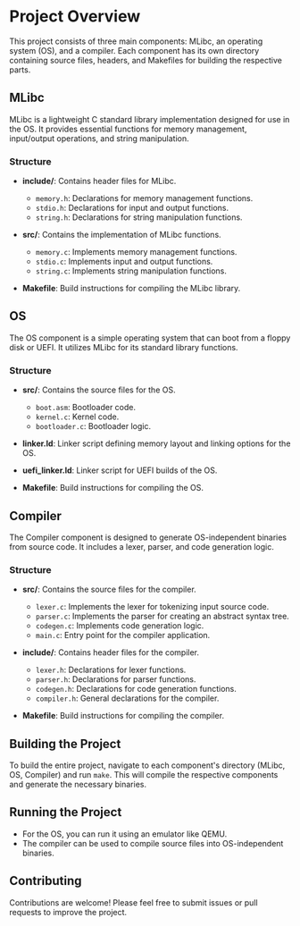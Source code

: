 # Project Overview

This project consists of three main components: MLibc, an operating system (OS), and a compiler. Each component has its own directory containing source files, headers, and Makefiles for building the respective parts.

## MLibc

MLibc is a lightweight C standard library implementation designed for use in the OS. It provides essential functions for memory management, input/output operations, and string manipulation.

### Structure

- **include/**: Contains header files for MLibc.
  - `memory.h`: Declarations for memory management functions.
  - `stdio.h`: Declarations for input and output functions.
  - `string.h`: Declarations for string manipulation functions.

- **src/**: Contains the implementation of MLibc functions.
  - `memory.c`: Implements memory management functions.
  - `stdio.c`: Implements input and output functions.
  - `string.c`: Implements string manipulation functions.

- **Makefile**: Build instructions for compiling the MLibc library.

## OS

The OS component is a simple operating system that can boot from a floppy disk or UEFI. It utilizes MLibc for its standard library functions.

### Structure

- **src/**: Contains the source files for the OS.
  - `boot.asm`: Bootloader code.
  - `kernel.c`: Kernel code.
  - `bootloader.c`: Bootloader logic.

- **linker.ld**: Linker script defining memory layout and linking options for the OS.

- **uefi_linker.ld**: Linker script for UEFI builds of the OS.

- **Makefile**: Build instructions for compiling the OS.

## Compiler

The Compiler component is designed to generate OS-independent binaries from source code. It includes a lexer, parser, and code generation logic.

### Structure

- **src/**: Contains the source files for the compiler.
  - `lexer.c`: Implements the lexer for tokenizing input source code.
  - `parser.c`: Implements the parser for creating an abstract syntax tree.
  - `codegen.c`: Implements code generation logic.
  - `main.c`: Entry point for the compiler application.

- **include/**: Contains header files for the compiler.
  - `lexer.h`: Declarations for lexer functions.
  - `parser.h`: Declarations for parser functions.
  - `codegen.h`: Declarations for code generation functions.
  - `compiler.h`: General declarations for the compiler.

- **Makefile**: Build instructions for compiling the compiler.

## Building the Project

To build the entire project, navigate to each component's directory (MLibc, OS, Compiler) and run `make`. This will compile the respective components and generate the necessary binaries.

## Running the Project

- For the OS, you can run it using an emulator like QEMU.
- The compiler can be used to compile source files into OS-independent binaries.

## Contributing

Contributions are welcome! Please feel free to submit issues or pull requests to improve the project.